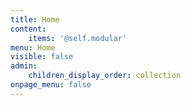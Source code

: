 ```yaml
---
title: Home
content:
    items: '@self.modular'
menu: Home
visible: false
admin:
    children_display_order: collection
onpage_menu: false
---
```


